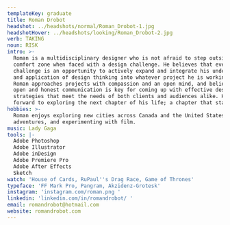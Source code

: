 ```yaml
---
templateKey: graduate
title: Roman Drobot
headshot: ../headshots/normal/Roman_Drobot-1.jpg
headshotHover: ../headshots/looking/Roman_Drobot-2.jpg
verb: TAKING
noun: RISK
intro: >-
  Roman is a multidisciplinary designer who is not afraid to step outside of his
  comfort zone when faced with a design challenge. He believes that every design
  challenge is an opportunity to actively expand and integrate his understanding
  and application of design thinking into whatever project he is working on.
  Roman approaches projects with compassion and an open mind, and believes that
  open and honest communication is key for coming up with effective design
  strategies that meet the needs of both clients and audiences alike. He looks
  forward to exploring the next chapter of his life; a chapter that starts today
hobbies: >-
  Roman enjoys exploring new cities across Canada and the United States on solo
  adventures, and experimenting with film.
music: Lady Gaga
tools: |-
  Adobe Photoshop
  Adobe Illustrator
  Adobe inDesign
  Adobe Premiere Pro
  Adobe After Effects
  Sketch
watch: 'House of Cards, RuPaul''s Drag Race, Game of Thrones'
typeface: 'FF Mark Pro, Pangram, Akzidenz-Grotesk'
instagram: 'instagram.com/roman.png '
linkedin: 'linkedin.com/in/romandrobot/ '
email: romandrobot@hotmail.com
website: romandrobot.com
---
```


